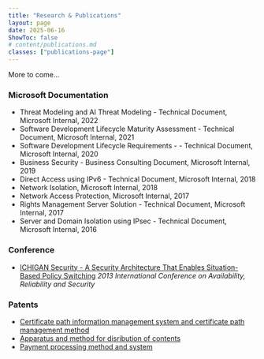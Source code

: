 ```yaml
---
title: "Research & Publications"
layout: page
date: 2025-06-16
ShowToc: false
# content/publications.md
classes: ["publications-page"]
---
```


<link rel="stylesheet" href="/css/resume.css" />
<div class="resume-page">

More to come...

### Microsoft Documentation
- Threat Modeling and AI Threat Modeling - Technical Document, Microsoft Internal, 2022
- Software Development Lifecycle Maturity Assessment - Technical Document, Microsoft Internal, 2021
- Software Development Lifecycle Requirements - - Technical Document, Microsoft Internal, 2020
- Business Security - Business Consulting Document, Microsoft Internal, 2019
- Direct Access using IPv6 - Technical Document, Microsoft Internal, 2018
- Network Isolation, Microsoft Internal, 2018
- Network Access Protection, Microsoft Internal, 2017
- Rights Management Server Solution - Technical Document, Microsoft Internal, 2017
- Server and Domain Isolation using IPsec - Technical Document, Microsoft Internal, 2016

### Conference

- [ICHIGAN Security - A Security Architecture That Enables Situation-Based Policy Switching](https://ieeexplore.ieee.org/document/6657285)
_2013 International Conference on Availability, Reliability and Security_

### Patents

- [Certificate path information management system and certificate path management method](https://patents.google.com/patent/JP2004214751A/en)
- [Apparatus and method for disribution of contents](https://patents.google.com/patent/US20020018566A1/de)
- [Payment processing method and system](https://patents.google.com/patent/US20020046189A1/en)

</div>
